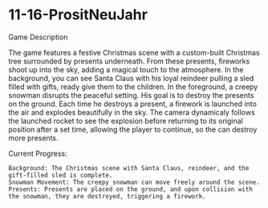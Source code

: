 # 11-16-PrositNeuJahr
Game Description

The game features a festive Christmas scene with a custom-built Christmas tree surrounded by presents underneath. From these presents, fireworks shoot up into the sky, adding a magical touch to the atmosphere.
In the background, you can see Santa Claus with his loyal reindeer pulling a sled filled with gifts, ready give them to the children.
In the foreground, a creepy snowman disrupts the peaceful setting. His goal is to destroy the presents on the ground. Each time he destroys a present, a firework is launched into the air and explodes beautifully in the sky.
The camera dynamicaly follows the launched rocket to see the explosion before returning to its original position after a set time, allowing the player to continue, so the can destroy more presents.

Current Progress:

    Background: The Christmas scene with Santa Claus, reindeer, and the gift-filled sled is complete.
    Snowman Movement: The creepy snowman can move freely around the scene.
    Presents: Presents are placed on the ground, and upon collision with the snowman, they are destroyed, triggering a firework.